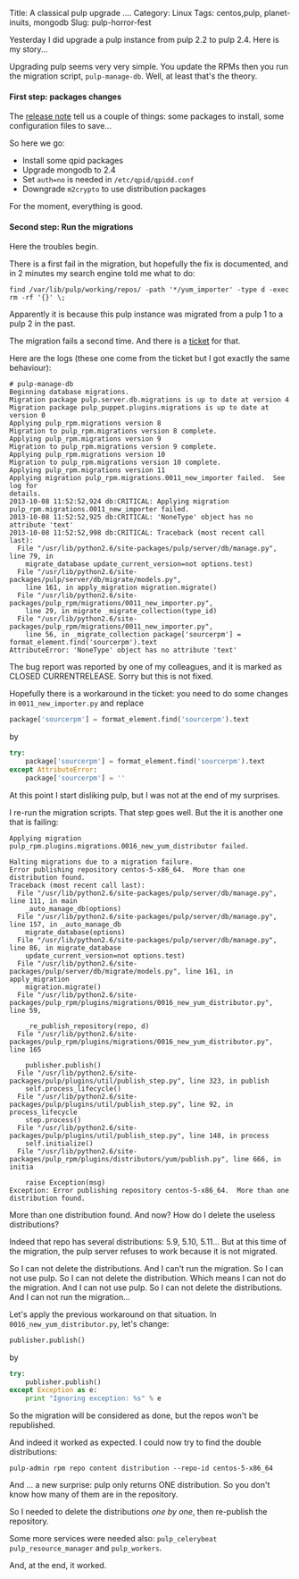Title: A classical pulp upgrade ....
Category: Linux
Tags: centos,pulp, planet-inuits, mongodb
Slug: pulp-horror-fest

Yesterday I did upgrade a pulp instance from pulp 2.2 to pulp 2.4. Here is my story...

Upgrading pulp seems very very simple. You update the RPMs then you run the migration script, `pulp-manage-db`. Well, at least that's the theory.

#### First step: packages changes

The [release note](http://pulp-user-guide.readthedocs.org/en/latest/release-notes/2.4.x.html) tell us a couple of things: some packages to install, some configuration files to save...

So here we go:

* Install some qpid packages
* Upgrade mongodb to 2.4
* Set `auth=no` is needed in `/etc/qpid/qpidd.conf`
* Downgrade `m2crypto` to use distribution packages

For the moment, everything is good.


#### Second step: Run the migrations


Here the troubles begin.

There is a first fail in the migration, but hopefully the fix is documented, and in 2 minutes my search engine told me what to do:

```
find /var/lib/pulp/working/repos/ -path '*/yum_importer' -type d -exec rm -rf '{}' \;
```

Apparently it is because this pulp instance was migrated from a pulp 1 to a pulp 2 in the past.


The migration fails a second time. And there is a [ticket](https://bugzilla.redhat.com/show_bug.cgi?format=multiple&id=1016612) for that.

Here are the logs (these one come from the ticket but I got exactly the same behaviour):

```
# pulp-manage-db 
Beginning database migrations.
Migration package pulp.server.db.migrations is up to date at version 4
Migration package pulp_puppet.plugins.migrations is up to date at version 0
Applying pulp_rpm.migrations version 8
Migration to pulp_rpm.migrations version 8 complete.
Applying pulp_rpm.migrations version 9
Migration to pulp_rpm.migrations version 9 complete.
Applying pulp_rpm.migrations version 10
Migration to pulp_rpm.migrations version 10 complete.
Applying pulp_rpm.migrations version 11
Applying migration pulp_rpm.migrations.0011_new_importer failed.  See log for
details.
2013-10-08 11:52:52,924 db:CRITICAL: Applying migration
pulp_rpm.migrations.0011_new_importer failed.
2013-10-08 11:52:52,925 db:CRITICAL: 'NoneType' object has no attribute 'text'
2013-10-08 11:52:52,998 db:CRITICAL: Traceback (most recent call last):
  File "/usr/lib/python2.6/site-packages/pulp/server/db/manage.py", line 79, in
    migrate_database update_current_version=not options.test)
  File "/usr/lib/python2.6/site-packages/pulp/server/db/migrate/models.py",
    line 161, in apply_migration migration.migrate()
  File "/usr/lib/python2.6/site-packages/pulp_rpm/migrations/0011_new_importer.py",
    line 29, in migrate _migrate_collection(type_id)
  File "/usr/lib/python2.6/site-packages/pulp_rpm/migrations/0011_new_importer.py",
    line 56, in _migrate_collection package['sourcerpm'] = format_element.find('sourcerpm').text
AttributeError: 'NoneType' object has no attribute 'text'
```

The bug report was reported by one of my colleagues, and it is marked as CLOSED CURRENTRELEASE. Sorry but this is not fixed.

Hopefully there is a workaround in the ticket: you need to do some changes in `0011_new_importer.py` and replace

```python
package['sourcerpm'] = format_element.find('sourcerpm').text
```
by
```python
try:
    package['sourcerpm'] = format_element.find('sourcerpm').text
except AttributeError:
    package['sourcerpm'] = ''
```

At this point I start disliking pulp, but I was not at the end of my surprises.

I re-run the migration scripts. That step goes well. But the it is another one that is failing:

```
Applying migration pulp_rpm.plugins.migrations.0016_new_yum_distributor failed.

Halting migrations due to a migration failure.
Error publishing repository centos-5-x86_64.  More than one distribution found.
Traceback (most recent call last):
  File "/usr/lib/python2.6/site-packages/pulp/server/db/manage.py", line 111, in main
    _auto_manage_db(options)
  File "/usr/lib/python2.6/site-packages/pulp/server/db/manage.py", line 157, in _auto_manage_db
    migrate_database(options)
  File "/usr/lib/python2.6/site-packages/pulp/server/db/manage.py", line 86, in migrate_database
    update_current_version=not options.test)
  File "/usr/lib/python2.6/site-packages/pulp/server/db/migrate/models.py", line 161, in apply_migration
    migration.migrate()
  File "/usr/lib/python2.6/site-packages/pulp_rpm/plugins/migrations/0016_new_yum_distributor.py", line 59,

    _re_publish_repository(repo, d)
  File "/usr/lib/python2.6/site-packages/pulp_rpm/plugins/migrations/0016_new_yum_distributor.py", line 165

    publisher.publish()
  File "/usr/lib/python2.6/site-packages/pulp/plugins/util/publish_step.py", line 323, in publish
    self.process_lifecycle()
  File "/usr/lib/python2.6/site-packages/pulp/plugins/util/publish_step.py", line 92, in process_lifecycle
    step.process()
  File "/usr/lib/python2.6/site-packages/pulp/plugins/util/publish_step.py", line 148, in process
    self.initialize()
  File "/usr/lib/python2.6/site-packages/pulp_rpm/plugins/distributors/yum/publish.py", line 666, in initia

    raise Exception(msg)
Exception: Error publishing repository centos-5-x86_64.  More than one distribution found.
```

More than one distribution found. And now? How do I delete the useless distributions?

Indeed that repo has several distributions: 5.9, 5.10, 5.11... But at this time of the migration,
the pulp server refuses to work because it is not migrated.

So I can not delete the distributions. And I can't run the migration. So I can not use pulp. So I can not delete the distribution. Which means I can not do the migration. And I can not use pulp. So I can not delete the distributions. And I can not run the migration...

Let's apply the previous workaround on that situation. In `0016_new_yum_distributor.py`, let's change:

```python
publisher.publish()
```
by
```python
try:
    publisher.publish()
except Exception as e:
    print "Ignoring exception: %s" % e
```

So the migration will be considered as done, but the repos won't be republished.

And indeed it worked as expected. I could now try to find the double distributions:

```
pulp-admin rpm repo content distribution --repo-id centos-5-x86_64
```

And ... a new surprise: pulp only returns ONE distribution. So you don't know how many of them are in the repository.

So I needed to delete the distributions *one by one*, then re-publish the repository.

Some more services were needed also: `pulp_celerybeat`  `pulp_resource_manager` and  `pulp_workers`.

And, at the end, it worked.
